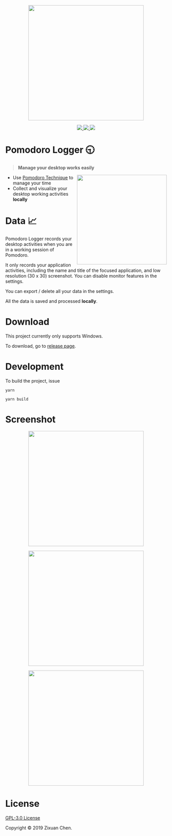 
<p align="center">
  <img src="https://i.postimg.cc/hvjXfB94/icon.png" width="360"/>
</p>


<p align="center">
  <a href="https://circleci.com/gh/rem2016/PomodoroLogger">
    <img src="https://circleci.com/gh/rem2016/PomodoroLogger.svg?style=svg"/>
  </a>
  <a href="https://deepscan.io/dashboard#view=project&tid=5098&pid=6887&bid=60495">
    <img src="https://deepscan.io/api/teams/5098/projects/6887/branches/60495/badge/grade.svg"/>
  </a>
  <a href="https://codecov.io/gh/rem2016/PomodoroLogger">
    <img src="https://codecov.io/gh/rem2016/PomodoroLogger/branch/master/graph/badge.svg" />
  </a>
</p>



# Pomodoro Logger :clock930:

> **Manage your desktop works easily**


<img align="right" src="https://i.postimg.cc/0j8FJ70x/image.png" height="280"/>

- Use [Pomodoro Technique](https://en.wikipedia.org/wiki/Pomodoro_Technique) to manage your time
- Collect and visualize your desktop working activities **locally**


# Data :chart_with_upwards_trend:

Pomodoro Logger records your desktop activities when you are in a working session of Pomodoro. 

It only records your application activities, including the name and title of the focused application, and low resolution (30 x 30) screenshot. You can disable monitor features in the settings.

You can export / delete all your data in the settings. 

All the data is saved and processed **locally**.

# Download

This project currently only supports Windows.

To download, go to [release page](https://github.com/rem2016/PomodoroLogger/releases).


# Development

To build the project, issue

```
yarn

yarn build
```


# Screenshot


<p align="center">
  <img src="https://i.postimg.cc/J4dZyJNL/image.png" width="360"/>
</p>
<p align="center">
  <img src="https://i.postimg.cc/L8cPDpQQ/image.png" width="360"/>
</p>
<p align="center">
  <img src="https://i.postimg.cc/05S76rtM/image.png" width="360"/>
</p>



# License


[GPL-3.0 License](./LICENSE)

Copyright © 2019 Zixuan Chen.
